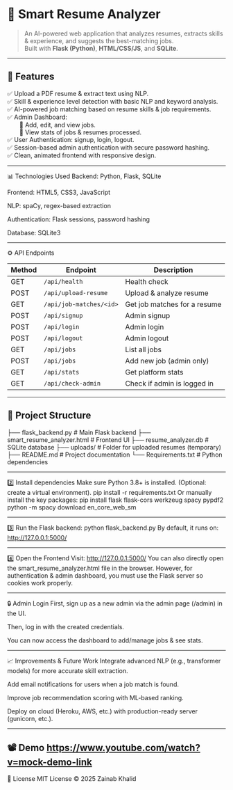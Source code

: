 # 📄 Smart Resume Analyzer

> An AI-powered web application that analyzes resumes, extracts skills & experience, and suggests the best-matching jobs.  
> Built with **Flask (Python)**, **HTML/CSS/JS**, and **SQLite**.  

---

## 🚀 Features

✅ Upload a PDF resume & extract text using NLP.  
✅ Skill & experience level detection with basic NLP and keyword analysis.  
✅ AI-powered job matching based on resume skills & job requirements.  
✅ Admin Dashboard:  
  🔹 Add, edit, and view jobs.  
  🔹 View stats of jobs & resumes processed.  
✅ User Authentication: signup, login, logout.  
✅ Session-based admin authentication with secure password hashing.  
✅ Clean, animated frontend with responsive design.

---

📊 Technologies Used
Backend: Python, Flask, SQLite

Frontend: HTML5, CSS3, JavaScript

NLP: spaCy, regex-based extraction

Authentication: Flask sessions, password hashing

Database: SQLite3

---

⚙️ API Endpoints

| Method | Endpoint                | Description                  |
| ------ | ----------------------- | ---------------------------- |
| GET    | `/api/health`           | Health check                 |
| POST   | `/api/upload-resume`    | Upload & analyze resume      |
| GET    | `/api/job-matches/<id>` | Get job matches for a resume |
| POST   | `/api/signup`           | Admin signup                 |
| POST   | `/api/login`            | Admin login                  |
| POST   | `/api/logout`           | Admin logout                 |
| GET    | `/api/jobs`             | List all jobs                |
| POST   | `/api/jobs`             | Add new job (admin only)     |
| GET    | `/api/stats`            | Get platform stats           |
| GET    | `/api/check-admin`      | Check if admin is logged in  |


---

## 📂 Project Structure
├── flask_backend.py # Main Flask backend
├── smart_resume_analyzer.html # Frontend UI
├── resume_analyzer.db # SQLite database
├── uploads/ # Folder for uploaded resumes (temporary)
├── README.md # Project documentation
└── Requirements.txt # Python dependencies

---

2️⃣ Install dependencies
Make sure Python 3.8+ is installed.
(Optional: create a virtual environment).
	pip install -r requirements.txt
Or manually install the key packages:
	pip install flask flask-cors werkzeug spacy pypdf2
	python -m spacy download en_core_web_sm

---

3️⃣ Run the Flask backend:
	python flask_backend.py
By default, it runs on:
	http://127.0.0.1:5000/

---

4️⃣ Open the Frontend
Visit:
	http://127.0.0.1:5000/
You can also directly open the smart_resume_analyzer.html file in the browser.
However, for authentication & admin dashboard, you must use the Flask server so cookies work properly.

---

🔒 Admin Login
First, sign up as a new admin via the admin page (/admin) in the UI.

Then, log in with the created credentials.

You can now access the dashboard to add/manage jobs & see stats.

---

📈 Improvements & Future Work
Integrate advanced NLP (e.g., transformer models) for more accurate skill extraction.

Add email notifications for users when a job match is found.

Improve job recommendation scoring with ML-based ranking.

Deploy on cloud (Heroku, AWS, etc.) with production-ready server (gunicorn, etc.).

---

📽️ Demo
https://www.youtube.com/watch?v=mock-demo-link
---

📄 License
MIT License © 2025 Zainab Khalid


